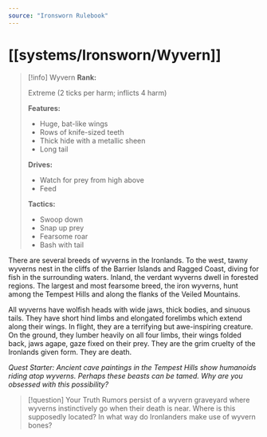 ```yaml
---
source: "Ironsworn Rulebook"
---
```

# [[systems/Ironsworn/Wyvern]]

> [!info] Wyvern
> **Rank:**
> 
> Extreme (2 ticks per harm; inflicts 4 harm)
> 
> **Features:**
> 
> - Huge, bat-like wings
> - Rows of knife-sized teeth
> - Thick hide with a metallic sheen
> - Long tail
> 
> **Drives:**
> 
> - Watch for prey from high above
> - Feed
> 
> **Tactics:**
> 
> - Swoop down
> - Snap up prey
> - Fearsome roar
> - Bash with tail

There are several breeds of wyverns in the Ironlands. To the west, tawny wyverns nest in the cliffs of the Barrier Islands and Ragged Coast, diving for fish in the surrounding waters. Inland, the verdant wyverns dwell in forested regions. The largest and most fearsome breed, the iron wyverns, hunt among the Tempest Hills and along the flanks of the Veiled Mountains. 

All wyverns have wolfish heads with wide jaws, thick bodies, and sinuous tails. They have short hind limbs and elongated forelimbs which extend along their wings. In flight, they are a terrifying but awe-inspiring creature. On the ground, they lumber heavily on all four limbs, their wings folded back, jaws agape, gaze fixed on their prey. They are the grim cruelty of the Ironlands given form. They are death.

_Quest Starter: Ancient cave paintings in the Tempest Hills show humanoids riding atop wyverns. Perhaps these beasts can be tamed. Why are you obsessed with this possibility?_

> [!question] Your Truth
> Rumors persist of a wyvern graveyard where wyverns instinctively go when their death is near. Where is this supposedly located? In what way do Ironlanders make use of wyvern bones?